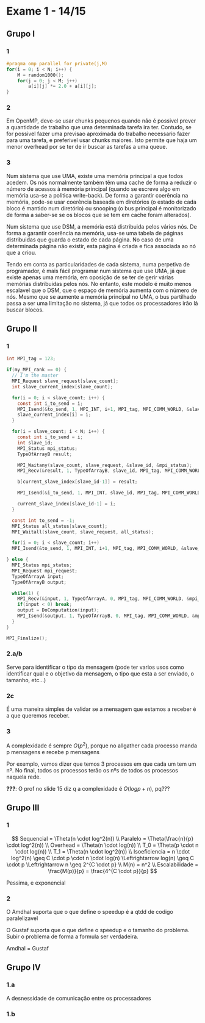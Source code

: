 # Exame 1 - 14/15

## Grupo I

### 1

```c
#pragma omp parallel for private(j,M)
for(i = 0; i < N; i++) {
	M = random1000();
  	for(j = 0; j < M; j++)
    	a[i][j] *= 2.0 + a[i][j];
}
```



### 2

Em OpenMP, deve-se usar chunks pequenos quando não é possivel prever a quantidade de trabalho que uma determinada tarefa ira ter. Contudo, se for possivel fazer uma previsao aproximada do trabalho necessario fazer para uma tarefa, e preferivel usar chunks maiores. Isto permite que haja um menor overhead por se ter de ir buscar as tarefas a uma queue.



### 3

Num sistema que use UMA, existe uma memória principal a que todos acedem. Os nós normalmente também têm uma cache de forma a reduzir o número de acessos à memória principal (quando se escreve algo em memória usa-se a politica write-back). De forma a garantir coerência na memória, pode-se usar coerência baseada em diretórios (o estado de cada bloco é mantido num diretório) ou snooping (o bus principal é monitorizado de forma a saber-se se os blocos que se tem em cache foram alterados).

Num sistema que use DSM, a memória está distribuida pelos vários nós. De forma a garantir coerência na memória, usa-se uma tabela de páginas distribuidas que guarda o estado de cada página. No caso de uma determinada página não existir, esta página é criada e fica associada ao nó que a criou.

Tendo em conta as particularidades de cada sistema, numa perpetiva de programador, é mais fácil programar num sistema que use UMA, já que existe apenas uma memória, em oposição de se ter de gerir várias memórias distribuidas pelos nós. No entanto, este modelo é muito menos escalavel que o DSM, que o espaço de memória aumenta com o número de nós. Mesmo que se aumente a memória principal no UMA, o bus partilhado passa a ser uma limitação no sistema, já que todos os processadores irão lá buscar blocos.





## Grupo II

### 1

```c
int MPI_tag = 123;

if(my_MPI_rank == 0) {
  // I'm the master
  MPI_Request slave_request[slave_count];
  int slave_current_index[slave_count];  

  for(i = 0; i < slave_count; i++) {
    const int i_to_send = i;
    MPI_Isend(&to_send, 1, MPI_INT, i+1, MPI_tag, MPI_COMM_WORLD, &slave_request[i]);
    slave_current_index[i] = i;
  }

  for(i = slave_count; i < N; i++) {
    const int i_to_send = i;
    int slave_id;
    MPI_Status mpi_status;
    TypeOfArrayB result;

    MPI_Waitany(slave_count, slave_request, &slave_id, &mpi_status);    
    MPI_Recv(&result, 1, TypeOfArrayB, slave_id, MPI_tag, MPI_COMM_WORLD, &mpi_status);

    b[current_slave_index[slave_id-1]] = result;

    MPI_Isend(&i_to_send, 1, MPI_INT, slave_id, MPI_tag, MPI_COMM_WORLD, &slave_request[slave_id-1]);

    current_slave_index[slave_id-1] = i;    
  } 

  const int to_send = -1;
  MPI_Status all_status[slave_count];
  MPI_Waitall(slave_count, slave_request, all_status);

  for(i = 0; i < slave_count; i++)
  MPI_Isend(&to_send, 1, MPI_INT, i+1, MPI_tag, MPI_COMM_WORLD, &slave_request[i]);

} else {
  MPI_Status mpi_status;
  MPI_Request mpi_request;
  TypeOfArrayA input;
  TypeOfArrayB output;

  while(1) {
    MPI_Recv(&input, 1, TypeOfArrayA, 0, MPI_tag, MPI_COMM_WORLD, &mpi_status);
    if(input < 0) break;
    output = DoComputation(input);
    MPI_Isend(&output, 1, TypeOfArrayB, 0, MPI_tag, MPI_COMM_WORLD, &mpi_request);
  }
}

MPI_Finalize();
```



### 2.a/b

Serve para identificar o tipo da mensagem (pode ter varios usos como identificar qual e o objetivo da mensagem, o tipo que esta a ser enviado, o tamanho, etc...)



### 2c

É uma maneira simples de validar se a mensagem que estamos a receber é a que queremos receber. 



### 3 

A complexidade é sempre $O(p^2)$, porque no allgather cada processo manda p mensagens e recebe p mensagens

Por exemplo, vamos dizer que temos 3 processos em que cada um tem um nº. No final, todos os processos terão os nºs de todos os processos naquela rede. 

**???**: O prof no slide 15 diz q a complexidade é $O(log p + n)$, pq???





## Grupo III

### 1

$$
Sequencial = \Theta(n \cdot log^2(n)) \\
Paralelo = \Theta(\frac{n}{p} \cdot log^2(n)) \\
Overhead = \Theta(n \cdot log(n)) \\
T_0 = \Theta(p \cdot n \cdot log(n)) \\
T_1 = \Theta(n \cdot log^2(n)) \\
Isoeficiencia = n \cdot log^2(n) \geq C \cdot p \cdot n \cdot log(n) 
\Leftrightarrow 
log(n) \geq C \cdot p
\Leftrightarrow
n \geq 2^{C \cdot p} \\
M(n) = n^2 \\
Escalabilidade = \frac{M(p)}{p} = \frac{4^{C \cdot p}}{p}
$$

Pessima, e exponencial



### 2

O Amdhal suporta que o que define o speedup é a qtdd de codigo paralelizavel

O Gustaf suporta que o que define o speedup e o tamanho do problema. Subir o problema de forma a formula ser verdadeira.

Amdhal = Gustaf



## Grupo IV

### 1.a

A desnessidade de comunicação entre os processadores

### 1.b









